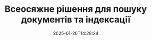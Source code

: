 ---
############################# Static ############################
layout: "family"
date:  2025-01-20T14:28:24
draft: false

product: "Search"
product_tag: "search"

lang: uk

############################# Head ############################
head_title: "Пошук тексту документів та індексація | APIs та безкоштовний веб-додаток"
head_description: "Виконуйте ефективний пошук тексту та індексацію даних у PDF, MS Office, OpenDocument та інших популярних форматах файлів за допомогою наших API або безкоштовного онлайн-додатку Document Search."

############################# Header ############################
title: "Всеосяжне рішення для пошуку документів та індексації"
description:  |
  Виконуйте пошук тексту та індексацію в PDF, Microsoft Office, OpenOffice та багатьох інших форматах документів.

  Швидко знаходьте інформацію у великих колекціях документів за допомогою розширених можливостей повнотекстового пошуку.

  Налаштуйте функції пошуку, такі як синоніми, нечіткий пошук та стемінг, щоб покращити точність та результати.

############################# Supported Platforms ###############################
supported_platforms:
  enable: true
  head_title: "Виберіть вашу платформу"
  title: "Незалежність від платформи"
  description: "GroupDocs.Search сумісний з наступними операційними системами та фреймворками:"
  details_link_title: "Дізнайтеся більше"

  items:
    # items loop
    - title: ".NET"
      description: GroupDocs.Search .NET 
      color: "blue"
      tag: "net"
      link: "/search/net/"
      features_link: "https://docs.groupdocs.com/search/net/system-requirements/"
      features:
          # features loop
          - rows: "3"
            content: |
                    .NET Framework 4.5 or later
      
          # features loop
          - rows: "4"
            content: |
                    Windows Desktop <br> Windows Server <br> Linux
      
          # features loop
          - rows: "3"
            content: |
                    Microsoft Visual Studio
      
          # features loop
          - rows: "1"
            content: |
                    70+ file formats
      

    # items loop
    - title: "Java"
      description: GroupDocs.Search Java
      color: "red"
      tag: "java"
      link: "/search/java/"
      features_link: "https://docs.groupdocs.com/search/java/system-requirements/"
      features:
          # features loop
          - rows: "3"
            content: |
                    Java SE 8 (1.8) or later
      
          # features loop
          - rows: "4"
            content: |
                    Windows <br> Linux <br> Mac OS
      
          # features loop
          - rows: "3"
            content: |
                   NetBeans <br> IntelliJ IDEA <br> Eclipse 
      
          # features loop
          - rows: "1"
            content: |
                    70+ file formats
      

    # items loop
    - title: "Node.js"
      description: GroupDocs.Search Node.js
      color: "green"
      tag: "nodejs-java"
      link: "/search/nodejs-java/"
      features_link: "https://docs.groupdocs.com/search/nodejs-java/system-requirements/"
      features:
          # features loop
          - rows: "3"
            content: |
                    Node.js 16+ and J2SE 8.0 (1.8)+
      
          # features loop
          - rows: "4"
            content: |
                    Windows <br> Linux <br> Mac OS
      
          # features loop
          - rows: "3"
            content: |
                    Atom <br> Visual Studio Code <br> Будь-який інший текстовий редактор
      
          # features loop
          - rows: "1"
            content: |
                    70+ file formats


############################# Features ###############################
features:
  enable: true
  title: "Ключові можливості GroupDocs.Search"
  description: "GroupDocs.Search надає потужні інструменти для індексації та пошуку тексту у популярних форматах документів. Спростіть та покращте управління документами з допомогою розширених функцій пошуку."

  items:
    # items loop
    - icon: "view"
      title: "Розширений пошук тексту"
      content: "Швидкі та точні пошуки тексту по проіндексованих документах."

    # items loop
    - icon: "manipulate"
      title: "Налаштовувані параметри пошуку"
      content: "Використовуйте функції, такі як нечіткий пошук, синоніми та стемінг для більш точних результатів."

    # items loop
    - icon: "merge"
      title: "Підтримка кількох форматів"
      content: "Індексуйте та шукайте вміст у Microsoft Office, PDF, OpenOffice та інших звичних форматах."

    # items loop
    - icon: "additional"
      title: "Ефективна індексація"
      content: "Швидко створюйте та підтримуйте індекси для великих колекцій документів."

############################# Code samples ############################
code_samples:
  enable: true
  title: "Пошук тексту в популярних форматах документів"
  description: "GroupDocs.Search приклади коду"
  items:
    # code sample loop
    - title: "Пошук тексту"
      content: |
       GroupDocs.Search є потужним інструментом для знаходження тексту в документах. Ви можете шукати серед кількох документів різних форматів, збережених у конкретній папці. Результати пошуку зберігаються в окремій папці, що дозволяє вам отримувати доступ і повторно використовувати їх без повторного виконання пошуку.
      samples:
        - language: "C#"
          color: "blue"
          content: |
            ```csharp {style=abap}   
            // Створіть екземпляр класу Index, вказавши папку для зберігання індексів.
            Index index = new Index("\\Index Folder");

            //Вкажіть шлях до документів, в яких буде виконуватися пошук.
            index.Add("\\Documents Folder");

            //Створіть екземпляр об'єкта SearchOptions.
            SearchOptions options = new SearchOptions();

            //Виконайте пошук необхідного тексту.
            SearchResult result = index.Search("ipsum dolor", options);

            //Обробіть результати пошуку.
            if (result.DocumentCount > 0){
                Console.WriteLine("Documents: " + result.DocumentCount);
                for (int i = 0; i < result.DocumentCount; i++)
                {
                    FoundDocument document = result.GetFoundDocument(i);
                    Console.WriteLine("Document: " + document.DocumentInfo.FilePath);
                    Console.WriteLine("Found: " + document.FoundFields.Length);
                }
            }

            ```
        - language: "Java"
          color: "red"
          content: |
            ```java {style=abap}   
            // Створіть екземпляр класу Index, вказавши папку для зберігання індексів.
            Index index = new Index("\\Index Folder");

            //Вкажіть шлях до документів, в яких буде виконуватися пошук.
            index.add("\\Documents Folder");

            //Створіть екземпляр об'єкта SearchOptions.
            SearchOptions options = new SearchOptions();

            //Виконайте пошук необхідного тексту.
            SearchResult result = index.search("ipsum dolor", options);

            //Обробіть результати пошуку.
            if (result.getDocumentCount() > 0){
                System.out.println("Documents: " + result.getDocumentCount());
                for (int i = 0; i < result.getDocumentCount(); i++)
                {
                    FoundDocument document = result.getFoundDocument(i);
                    System.out.println("Document: " + document.getDocumentInfo().getFilePath());
                    System.out.println("Found: " + document.getFoundFields().length);
                }
            }

            ```
        - language: "TypeScript"
          color: "green"
          content: |
            ```javascript {style=abap}   
            const searchLib = require('@groupdocs/groupdocs.search');

            // Створіть екземпляр класу Index, вказавши папку для зберігання індексів.
            const index = new searchLib.Index('\\Index Folder');

            //Вкажіть шлях до документів, в яких буде виконуватися пошук.
            index.add('\\Documents Folder');

            //Створіть екземпляр об'єкта SearchOptions.
            const options = new searchLib.SearchOptions();

            //Виконайте пошук необхідного тексту.
            const result = index.search('ipsum dolor', options);

            //Обробіть результати пошуку.
            if (result.getDocumentCount() > 0){
                console.log('Documents: ' + result.getDocumentCount());
                for (int i = 0; i < result.getDocumentCount(); i++)
                {
                    const document = result.getFoundDocument(i);
                    console.log('Document: ' + document.getDocumentInfo().getFilePath());
                    console.log('Found: ' + document.getFoundFields().length);
                }
            }

            ```


############################# Supported Formats ###############################
formats:
  enable: true
  title: "Підтримка понад 70 форматів файлів"
  description: "GroupDocs.Search підтримує майже всі широко використовувані формати файлів"

############################# Metrics ###############################
metrics:
  enable: true
  title: "Статистика нашого продукту"
  description: "Відкрийте ключові показники, що демонструють нашу продуктивність, охоплення та зростання."

  items:
    # items loop
    - number: "70+"
      title: "Підтримувані формати"
      content: "Ми забезпечуємо сумісність з понад 70 популярними форматами документів."

    # items loop
    - number: "500k"
      title: "Завантаження з NuGet"
      content: "GroupDocs.Search для .NET було завантажено більше 500,000 разів на NuGet."

    # items loop
    - number: "12k"
      title: "Завантаження з Maven"
      content: "Розробники Java завантажили GroupDocs.Search більше 12,000 разів з Maven."

    # items loop
    - number: "150+"
      title: "Задоволені клієнти"
      content: "Розробники та провідні компанії у всьому світі покладаються на наші продукти для інноваційних рішень."


############################# Customers ###############################
customers:
  enable: true
  title: "Наші задоволені клієнти"
  description: "Бібліотеки GroupDocs користуються довірою провідних брендів та організацій в усьому світі."

  items:
    # items loop
    - title: "BenQ Corporation"
      logo: "benq"
      
    # items loop
    - title: "Nasdaq Stock Market"
      logo: "nasdaq"
      
    # items loop
    - title: "AT&T Inc."
      logo: "att"
      
    # items loop
    - title: "Customer logo AstraZeneca"
      logo: "astrazeneca"
      
    # items loop
    - title: "Central Bank of Argentina"
      logo: "argentinacentralbank"
      
    # items loop
    - title: "Roche Holding AG"
      logo: "roche"
      
    # items loop
    - title: "Capita"
      logo: "capita"
      
    # items loop
    - title: "Axa S.A."
      logo: "axa"
      
    # items loop
    - title: "Instructure Inc."
      logo: "instructure"
      
    # items loop
    - title: "Wipro"
      logo: "wipro"


############################# Actions ###############################
actions:
  enable: true
  title: "Розпочніть свою подорож сьогодні!"
  description: "Спробуйте GroupDocs.Search безкоштовно на вашій улюбленій платформі."

  items:
    # items loop
    - title: ".NET"
      color: "blue"
      link: "/search/net/"

    # items loop
    - title: "Java"
      color: "red"
      link: "/search/java/"

    # items loop
    - title: "Node.js via Java"
      color: "green"
      link: "/search/nodejs-java/"

############################# FAQ ###############################
faq:
  enable: true
  title: "Часто задавані питання"
  description: "Знайдіть відповіді на поширені питання про GroupDocs.Search."

  items:
    # items loop
    - question: "Чи потрібні GroupDocs.Search зовнішні інструменти для пошуку документів?"
      answer: "Ні, GroupDocs.Search працює як автономне рішення і не потребує додаткових інструментів або програмного забезпечення, таких як Adobe Acrobat або Microsoft Office для виконання пошуку."

    # items loop
    - question: "Чи можу я протестувати GroupDocs.Search перед покупкою?"
      answer: "Так, ви можете! GroupDocs.Search пропонує безкоштовну пробну версію. Ви можете дослідити його можливості, хоча пробна версія може включати обмеження, такі як водяні знаки або обмежена функціональність. Щоб розблокувати всі функції, ви можете запросити безкоштовну тимчасову ліцензію на 30 днів. Дізнайтеся більше на сторінці [тимчасова ліцензія](https://purchase.groupdocs.com/temporary-license/)."

    # items loop
    - question: "Які варіанти ліцензування доступні?"
      answer: "Ми пропонуємо кілька моделей ліцензування для GroupDocs.Search, адаптованих до різних потреб. Виберіть ліцензію, виходячи з розміру вашої команди, сценарію використання або чи потрібен вам SDK/API для розподілу клієнтів. Для більшої гнучкості розгляньте ліцензію з обліком, де ви платите на основі фактичного використання. Дізнайтеся більше про ваші варіанти на сторінці [цін](https://purchase.groupdocs.com/pricing/search/net/)."

############################# App links ###############################
app_links:
  enable: true
  title: "GroupDocs.Search Веб-додатки"
  description: "Досліджуйте GroupDocs.Search за допомогою нашого безкоштовного веб-додатку. Виконуйте текстовий пошук та індексацію у понад 70 популярних форматах файлів безпосередньо у вашому браузері — абсолютно безкоштовно."

  items:
    # items loop
    - title: "GroupDocs.Search Total"
      content: "Шукайте в PDF, Excel, Word, PowerPoint та інших типах файлів безпосередньо з вашого веб-браузера."
      icon: "groupdocs_watermark-app"
      link: "https://products.groupdocs.app/search/total"

    # items loop
    - title: "GroupDocs.Search Word"
      content: "Завантажте DOCX для виконання розширених текстових пошуків без необхідності встановлювати програмне забезпечення."
      icon: "groupdocs_words-app"
      link: "https://products.groupdocs.app/search/docx"

    # items loop
    - title: "GroupDocs.Search PDF"
      content: "Перевірте можливості індексації та отримання PDF у різних форматах безкоштовно."
      icon: "groupdocs_pdf-app"
      link: "https://products.groupdocs.app/search/pdf"


---